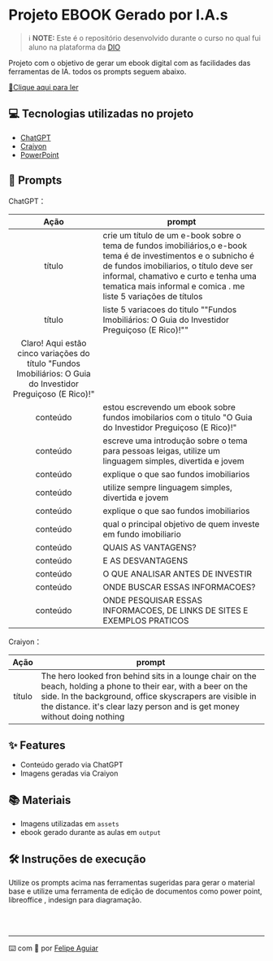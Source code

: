 # Projeto EBOOK Gerado por I.A.s


 > ℹ️ **NOTE:** Este é o repositório desenvolvido durante o curso no qual fui aluno na plataforma da [DIO](https://dio.me)

Projeto com o objetivo de gerar um ebook digital com as facilidades das ferramentas de IA. todos os prompts
seguem abaixo.

<a href="ebook.pdf" title="View PDF now"> 📕Clique aqui para ler</a>

## 💻 Tecnologias utilizadas no projeto

- [ChatGPT](https://chat.openai.com/) 
- [Craiyon](https://www.craiyon.com/)
- [PowerPoint](https://www.microsoft.com/en/microsoft-365/powerpoint)

## 🧠 Prompts


ChatGPT：

|   Ação   | prompt                                                                                                                                                                                                                                                                         |
| :------: | ------------------------------------------------------------------------------------------------------------------------------------------------------------------------------------------------------------------------------------------------------------------------------ |
|  título  | crie um título de um e-book sobre o tema de fundos imobiliários,o e-book tema é de investimentos e o subnicho é de fundos imobiliarios, o título deve ser informal, chamativo e curto e tenha uma tematica mais informal e comica . me liste 5 variações de títulos|
|  título  | liste 5 variacoes do titulo ""Fundos Imobiliários: O Guia do Investidor Preguiçoso (E Rico)!"" 
Claro! Aqui estão cinco variações do título "Fundos Imobiliários: O Guia do Investidor Preguiçoso (E Rico)!"|
| conteúdo | estou escrevendo um ebook sobre fundos imobilarios com o titulo "O Guia do Investidor Preguiçoso (E Rico)!" |
| conteúdo | escreve uma introdução sobre o tema para pessoas leigas, utilize um linguagem simples, divertida e jovem |
| conteúdo | explique o que sao fundos imobiliarios  |
| conteúdo | utilize sempre linguagem simples, divertida e jovem |
| conteúdo | explique o que sao fundos imobiliarios |
| conteúdo | qual o principal objetivo de quem investe em fundo imobiliario |
| conteúdo | QUAIS AS VANTAGENS?  |
| conteúdo | E AS DESVANTAGENS |
| conteúdo | O QUE ANALISAR ANTES DE INVESTIR |
| conteúdo | ONDE BUSCAR ESSAS INFORMACOES? |
| conteúdo | ONDE PESQUISAR ESSAS INFORMACOES, DE LINKS DE SITES E EXEMPLOS PRATICOS |

Craiyon：

|  Ação  | prompt                                                                                 |
| :----: | -------------------------------------------------------------------------------------- |
| título | The hero looked fron behind sits in a lounge chair on the beach, holding a phone to their ear, with a beer on the side. In the background, office skyscrapers are visible in the distance.  it's clear lazy person and is get money without doing nothing |

## ✨ Features

- Conteúdo gerado via ChatGPT
- Imagens geradas via Craiyon

## 📚 Materiais

- Imagens utilizadas em `assets`
- ebook gerado durante as aulas em `output`

## 🛠️ Instruções de execução

Utilize os prompts acima nas ferramentas sugeridas para gerar o material base e utilize uma ferramenta de edição de documentos como power point, libreoffice , indesign para diagramação.

<br/><br/>
<p>

---

⌨️ com 💜 por [Felipe Aguiar](https://github.com/felipeAguiarCode)
